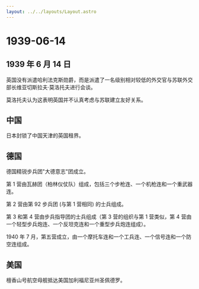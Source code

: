 ```yaml
---
layout: ../../layouts/Layout.astro
---
```


# 1939-06-14

## 1939 年 6 月 14 日

英国没有派遣哈利法克斯勋爵，而是派遣了一名级别相对较低的外交官与苏联外交部长维亚切斯拉夫·莫洛托夫进行会谈。

莫洛托夫认为这表明英国并不认真考虑与苏联建立友好关系。

## 中国

日本封锁了中国天津的英国租界。

## 德国

德国精锐步兵团"大德意志"团成立。

第 1
营由瓦赫团（柏林仪仗队）组成，包括三个步枪连、一个机枪连和一个重武器连。

第 2 营由第 92 步兵团 (与第 1 营相同) 的士兵组成。

第 3 和第 4 营由步兵指导团的士兵组成（第 3 营的组织与第 1 营类似，第 4
营由一个轻型步兵炮连、一个反坦克连和一个重型步兵炮连组成）。

1940 年 7
月，第五营成立，由一个摩托车连和一个工兵连、一个信号连和一个防空连组成。

## 美国

檀香山号航空母舰抵达美国加利福尼亚州圣佩德罗。
